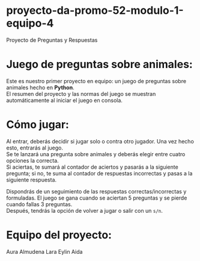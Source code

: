 # proyecto-da-promo-52-modulo-1-equipo-4
Proyecto de Preguntas y Respuestas

# Juego de preguntas sobre animales:
Este es nuestro primer proyecto en equipo: un juego de preguntas sobre animales hecho en **Python**.  
El resumen del proyecto y las normas del juego se muestran automáticamente al iniciar el juego en consola.

# Cómo jugar:
Al entrar, deberás decidir si jugar solo o contra otro jugador. Una vez hecho esto, entrarás al juego.  
Se te lanzará una pregunta sobre animales y deberás elegir entre cuatro opciones la correcta.  
Si aciertas, te sumará al contador de aciertos y pasarás a la siguiente pregunta; si no, te suma al contador de respuestas incorrectas y pasas a la siguiente respuesta.

Dispondrás de un seguimiento de las respuestas correctas/incorrectas y formuladas.
El juego se gana cuando se aciertan 5 preguntas y se pierde cuando fallas 3 preguntas.  
Después, tendrás la opción de volver a jugar o salir con un `s/n`.

# Equipo del proyecto:
Aura
Almudena
Lara 
Eylin
Aida
